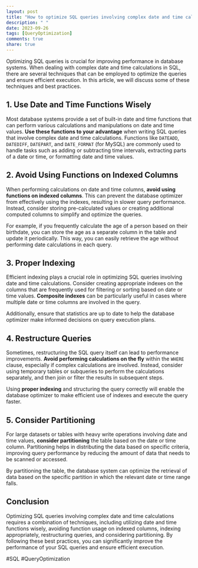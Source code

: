 ```yaml
---
layout: post
title: "How to optimize SQL queries involving complex date and time calculations"
description: " "
date: 2023-09-26
tags: [QueryOptimization]
comments: true
share: true
---
```


Optimizing SQL queries is crucial for improving performance in database systems. When dealing with complex date and time calculations in SQL, there are several techniques that can be employed to optimize the queries and ensure efficient execution. In this article, we will discuss some of these techniques and best practices.

## 1. Use Date and Time Functions Wisely

Most database systems provide a set of built-in date and time functions that can perform various calculations and manipulations on date and time values. **Use these functions to your advantage** when writing SQL queries that involve complex date and time calculations. Functions like `DATEADD`, `DATEDIFF`, `DATEPART`, and `DATE_FORMAT` (for MySQL) are commonly used to handle tasks such as adding or subtracting time intervals, extracting parts of a date or time, or formatting date and time values.

## 2. Avoid Using Functions on Indexed Columns

When performing calculations on date and time columns, **avoid using functions on indexed columns**. This can prevent the database optimizer from effectively using the indexes, resulting in slower query performance. Instead, consider storing pre-calculated values or creating additional computed columns to simplify and optimize the queries.

For example, if you frequently calculate the age of a person based on their birthdate, you can store the age as a separate column in the table and update it periodically. This way, you can easily retrieve the age without performing date calculations in each query.

## 3. Proper Indexing

Efficient indexing plays a crucial role in optimizing SQL queries involving date and time calculations. Consider creating appropriate indexes on the columns that are frequently used for filtering or sorting based on date or time values. **Composite indexes** can be particularly useful in cases where multiple date or time columns are involved in the query.

Additionally, ensure that statistics are up to date to help the database optimizer make informed decisions on query execution plans.

## 4. Restructure Queries

Sometimes, restructuring the SQL query itself can lead to performance improvements. **Avoid performing calculations on the fly** within the `WHERE` clause, especially if complex calculations are involved. Instead, consider using temporary tables or subqueries to perform the calculations separately, and then join or filter the results in subsequent steps.

Using **proper indexing** and structuring the query correctly will enable the database optimizer to make efficient use of indexes and execute the query faster.

## 5. Consider Partitioning

For large datasets or tables with heavy write operations involving date and time values, **consider partitioning** the table based on the date or time column. Partitioning helps in distributing the data based on specific criteria, improving query performance by reducing the amount of data that needs to be scanned or accessed.

By partitioning the table, the database system can optimize the retrieval of data based on the specific partition in which the relevant date or time range falls.

## Conclusion

Optimizing SQL queries involving complex date and time calculations requires a combination of techniques, including utilizing date and time functions wisely, avoiding function usage on indexed columns, indexing appropriately, restructuring queries, and considering partitioning. By following these best practices, you can significantly improve the performance of your SQL queries and ensure efficient execution.

#SQL #QueryOptimization